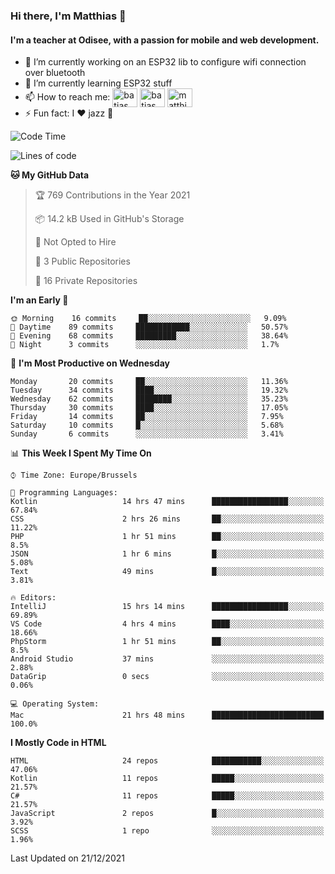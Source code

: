 ### Hi there, I'm Matthias 👋

#### I'm a teacher at Odisee, with a passion for mobile and web development.

- 🔭 I’m currently working on an ESP32 lib to configure wifi connection over bluetooth
- 🌱 I’m currently learning ESP32 stuff
- 📫 How to reach me: <a href="https://dev.to/batjas" target="_blank"><img align="center" src="https://raw.githubusercontent.com/rahuldkjain/github-profile-readme-generator/master/src/images/icons/Social/devto.svg" alt="batjas" height="30" width="40" /></a>
<a href="https://twitter.com/batjas" target="_blank"><img align="center" src="https://raw.githubusercontent.com/rahuldkjain/github-profile-readme-generator/master/src/images/icons/Social/twitter.svg" alt="batjas" height="30" width="40" /></a>
<a href="https://linkedin.com/in/matthiasdruwé" target="_blank"><img align="center" src="https://raw.githubusercontent.com/rahuldkjain/github-profile-readme-generator/master/src/images/icons/Social/linked-in-alt.svg" alt="matthiasdruwé" height="30" width="40" /></a>
- ⚡ Fun fact: I ❤ jazz 🎷


<!--START_SECTION:waka-->
![Code Time](http://img.shields.io/badge/Code%20Time-55%20hrs%2051%20mins-blue)

![Lines of code](https://img.shields.io/badge/From%20Hello%20World%20I%27ve%20Written-50%20Thousand%20lines%20of%20code-blue)

**🐱 My GitHub Data** 

> 🏆 769 Contributions in the Year 2021
 > 
> 📦 14.2 kB Used in GitHub's Storage 
 > 
> 🚫 Not Opted to Hire
 > 
> 📜 3 Public Repositories 
 > 
> 🔑 16 Private Repositories  
 > 
**I'm an Early 🐤** 

```text
🌞 Morning    16 commits     ██░░░░░░░░░░░░░░░░░░░░░░░   9.09% 
🌆 Daytime    89 commits     ████████████░░░░░░░░░░░░░   50.57% 
🌃 Evening    68 commits     █████████░░░░░░░░░░░░░░░░   38.64% 
🌙 Night      3 commits      ░░░░░░░░░░░░░░░░░░░░░░░░░   1.7%

```
📅 **I'm Most Productive on Wednesday** 

```text
Monday       20 commits     ██░░░░░░░░░░░░░░░░░░░░░░░   11.36% 
Tuesday      34 commits     ████░░░░░░░░░░░░░░░░░░░░░   19.32% 
Wednesday    62 commits     ████████░░░░░░░░░░░░░░░░░   35.23% 
Thursday     30 commits     ████░░░░░░░░░░░░░░░░░░░░░   17.05% 
Friday       14 commits     ██░░░░░░░░░░░░░░░░░░░░░░░   7.95% 
Saturday     10 commits     █░░░░░░░░░░░░░░░░░░░░░░░░   5.68% 
Sunday       6 commits      ░░░░░░░░░░░░░░░░░░░░░░░░░   3.41%

```


📊 **This Week I Spent My Time On** 

```text
⌚︎ Time Zone: Europe/Brussels

💬 Programming Languages: 
Kotlin                   14 hrs 47 mins      █████████████████░░░░░░░░   67.84% 
CSS                      2 hrs 26 mins       ██░░░░░░░░░░░░░░░░░░░░░░░   11.22% 
PHP                      1 hr 51 mins        ██░░░░░░░░░░░░░░░░░░░░░░░   8.5% 
JSON                     1 hr 6 mins         █░░░░░░░░░░░░░░░░░░░░░░░░   5.08% 
Text                     49 mins             █░░░░░░░░░░░░░░░░░░░░░░░░   3.81%

🔥 Editors: 
IntelliJ                 15 hrs 14 mins      █████████████████░░░░░░░░   69.89% 
VS Code                  4 hrs 4 mins        ████░░░░░░░░░░░░░░░░░░░░░   18.66% 
PhpStorm                 1 hr 51 mins        ██░░░░░░░░░░░░░░░░░░░░░░░   8.5% 
Android Studio           37 mins             ░░░░░░░░░░░░░░░░░░░░░░░░░   2.88% 
DataGrip                 0 secs              ░░░░░░░░░░░░░░░░░░░░░░░░░   0.06%

💻 Operating System: 
Mac                      21 hrs 48 mins      █████████████████████████   100.0%

```

**I Mostly Code in HTML** 

```text
HTML                     24 repos            ███████████░░░░░░░░░░░░░░   47.06% 
Kotlin                   11 repos            █████░░░░░░░░░░░░░░░░░░░░   21.57% 
C#                       11 repos            █████░░░░░░░░░░░░░░░░░░░░   21.57% 
JavaScript               2 repos             █░░░░░░░░░░░░░░░░░░░░░░░░   3.92% 
SCSS                     1 repo              ░░░░░░░░░░░░░░░░░░░░░░░░░   1.96%

```



 Last Updated on 21/12/2021
<!--END_SECTION:waka-->
